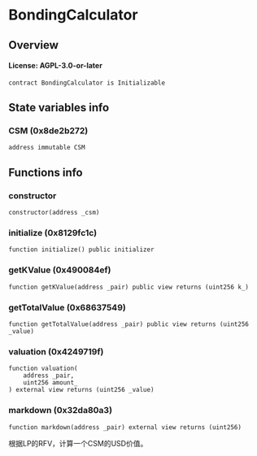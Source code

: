 # BondingCalculator

## Overview

#### License: AGPL-3.0-or-later

```solidity
contract BondingCalculator is Initializable
```


## State variables info

### CSM (0x8de2b272)

```solidity
address immutable CSM
```


## Functions info

### constructor

```solidity
constructor(address _csm)
```


### initialize (0x8129fc1c)

```solidity
function initialize() public initializer
```


### getKValue (0x490084ef)

```solidity
function getKValue(address _pair) public view returns (uint256 k_)
```


### getTotalValue (0x68637549)

```solidity
function getTotalValue(address _pair) public view returns (uint256 _value)
```


### valuation (0x4249719f)

```solidity
function valuation(
    address _pair,
    uint256 amount_
) external view returns (uint256 _value)
```


### markdown (0x32da80a3)

```solidity
function markdown(address _pair) external view returns (uint256)
```

根据LP的RFV，计算一个CSM的USD价值。